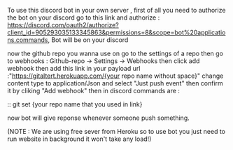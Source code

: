 To use this discord bot in your own server , first of all you need to authorize the bot on your discord go to this link and authorize : https://discord.com/oauth2/authorize?client_id=905293035133345863&permissions=8&scope=bot%20applications.commands,
Bot will be on your discord 

now the github repo you wanna use on go to the settings of a repo then go to webhooks : 
Github-repo -> Settings -> Webhooks then click add webhook then add this link in your payload url :"https://gitaltert.herokuapp.com/{your repo name without space}"
change content type to application/Json and select "Just push event" then confirm it by cliking "Add webhook" then in discord commands are :

 :: git set {your repo name that you used in link}
 
 now bot will give reponse whenever someone push something.
 
 (NOTE : We are using free sever from Heroku so to use bot you just need to run website in background it won't take any load!)

